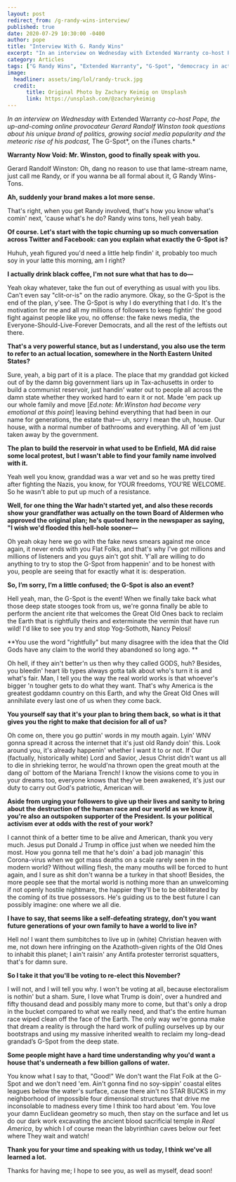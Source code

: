 ```yaml
---
layout: post
redirect_from: /g-randy-wins-interview/
published: true
date: 2020-07-29 10:30:00 -0400
author: pope
title: "Interview With G. Randy Wins"
excerpt: "In an interview on Wednesday with Extended Warranty co-host Pope, the up-and-coming podcaster Gerard Randolf Winston took questions about his growing popularity and about what drives his fairly unique brand of politics."
category: Articles
tags: ["G Randy Wins", "Extended Warranty", "G-Spot", "democracy in action", "interview", "podcasting", "I'm sure this isn't the beginning of anything", "WASPs", "wishing for death", "government", "weird shit", "Dark Eldritch Magicks", "fake news", "Coronavirus", "politics", "Trump", "infernal relics", "lovecraft? more like loveshaft", "weirdly specific eternal damnation", "Gods", "it's my climate and I'll change it if I want to", "summoning Great Old Ones", "thanks Obama", "this says a lot about society"]
image:
  headliner: assets/img/lol/randy-truck.jpg
  credit: 
      title: Original Photo by Zachary Keimig on Unsplash
      link: https://unsplash.com/@zacharykeimig
---
```


*In an interview on Wednesday with* Extended Warranty *co-host Pope, the up-and-coming online provocateur Gerard Randolf Winston took questions about his unique brand of politics, growing social media popularity and the meteoric rise of his podcast,* The G-Spot*, on the iTunes charts.*

**Warranty Now Void: Mr. Winston, good to finally speak with you.**

Gerard Randolf Winston: Oh, dang no reason to use that lame-stream name, just call me Randy, or if you wanna be all formal about it, G Randy Wins-Tons.

**Ah, suddenly your brand makes a lot more sense.**

That's right, when you get Randy involved, that's how you know what's comin' next, 'cause what's he do? Randy wins tons, hell yeah baby.

**Of course. Let's start with the topic churning up so much conversation across Twitter and Facebook: can you explain what exactly the G-Spot is?**

Huhuh, yeah figured you'd need a little help findin' it, probably too much soy in your latte this morning, am I right?

**I actually drink black coffee, I'm not sure what that has to do—**

Yeah okay whatever, take the fun out of everything as usual with you libs. Can't even say "clit-or-is" on the radio anymore. Okay, so the G-Spot is the end of the plan, y'see. The G-Spot is why I do everything that I do. It's the motivation for me and all my millions of followers to keep fightin' the good fight against people like you, no offense: the fake news media, the Everyone-Should-Live-Forever Democrats, and all the rest of the leftists out there.

**That's a very powerful stance, but as I understand, you also use the term to refer to an actual location, somewhere in the North Eastern United States?**

Sure, yeah, a big part of it is a place. The place that my granddad got kicked out of by the damn big government liars up in Tax-achusetts in order to build a communist reservoir, just handin' water out to people all across the damn state whether they worked hard to earn it or not. Made 'em pack up our whole family and move [*Ed.note: Mr.Winston had become very emotional at this point*] leaving behind everything that had been in our name for generations, the estate that— uh, sorry I mean the uh, house. Our house, with a normal number of bathrooms and everything. All of 'em just taken away by the government.


**The plan to build the reservoir in what used to be Enfield, MA did raise some local protest, but I wasn't able to find your family name involved with it.**

Yeah well you know, granddad was a war vet and so he was pretty tired after fighting the Nazis, you know, for YOUR freedoms, YOU'RE WELCOME. So he wasn't able to put up much of a resistance.

**Well, for one thing the War hadn't started yet, and also these records show your grandfather was actually on the town Board of Aldermen who approved the original plan; he's quoted here in the newspaper as saying, "I wish we'd flooded this hell-hole sooner—**

Oh yeah okay here we go with the fake news smears against me once again, it never ends with you Flat Folks, and that's why I've got millions and millions of listeners and you guys ain't got shit. Y'all are willing to do anything to try to stop the G-Spot from happenin' and to be honest with you, people are seeing that for exactly what it is: desperation.

**So, I’m sorry, I’m a little confused; the G-Spot is also an event?**

Hell yeah, man, the G-Spot is the event! When we finally take back what those deep state stooges took from us, we're gonna finally be able to perform the ancient rite that welcomes the Great Old Ones back to reclaim the Earth that is rightfully theirs and exterminate the vermin that have run wild! I'd like to see you try and stop Yog-Sothoth, Nancy Pelosi!

**You use the word "rightfully" but many disagree with the idea that the Old Gods have any claim to the world they abandoned so long ago. **

Oh hell, if they ain't better'n us then why they called GODS, huh? Besides, you bleedin' heart lib types always gotta talk about who's turn it is and what's fair. Man, I tell you the way the real world works is that whoever's bigger 'n tougher gets to do what they want. That's why America is the greatest goddamn country on this Earth, and why the Great Old Ones will annihilate every last one of us when they come back. 

**You yourself say that it's your plan to bring them back, so what is it that gives you the right to make that decision for all of us?**

Oh come on, there you go puttin' words in my mouth again. Lyin' WNV gonna spread it across the internet that it's just old Randy doin' this. Look around you, it's already happenin' whether I want it to or not. If Our (factually, historically white) Lord and Savior, Jesus Christ didn't want us all to die in shrieking terror, he would'na thrown open the great mouth at the dang ol' bottom of the Mariana Trench! I know the visions come to you in your dreams too, everyone knows that they've been awakened, it's just our duty to carry out God's patriotic, American will.


**Aside from urging your followers to give up their lives and sanity to bring about the destruction of the human race and our world as we know it, you're also an outspoken supporter of the President. Is your political activism ever at odds with the rest of your work?**

I cannot think of a better time to be alive and American, thank you very much. Jesus put Donald J Trump in office just when we needed him the most. How you gonna tell me that he's doin' a bad job managin' this Corona-virus when we got mass deaths on a scale rarely seen in the modern world? Without willing flesh, the many mouths will be forced to hunt again, and I sure as shit don't wanna be a turkey in that shoot! Besides, the more people see that the mortal world is nothing more than an unwelcoming if not openly hostile nightmare, the happier they'll be to be obliterated by the coming of its true possessors. He's guiding us to the best future I can possibly imagine: one where we all die.

**I have to say, that seems like a self-defeating strategy, don't you want future generations of your own family to have a world to live in?**

Hell no! I want them sumbitches to live up in (white) Christian heaven with me, not down here infringing on the Azathoth-given rights of the Old Ones to inhabit this planet; I ain't raisin' any Antifa protester terrorist squatters, that's for damn sure.

**So I take it that you'll be voting to re-elect this November?**

I will not, and I will tell you why. I won't be voting at all, because electoralism is nothin' but a sham. Sure, I love what Trump is doin', over a hundred and fifty thousand dead and possibly many more to come, but that's only a drop in the bucket compared to what we really need, and that's the entire human race wiped clean off the face of the Earth. The only way we're gonna make that dream a reality is through the hard work of pulling ourselves up by our bootstraps and using my massive inherited wealth to reclaim my long-dead grandad’s G-Spot from the deep state.

**Some people might have a hard time understanding why you'd want a house that's underneath a few billion gallons of water.**

You know what I say to that, "Good!" We don't want the Flat Folk at the G-Spot and we don't need 'em. Ain't gonna find no soy-sippin' coastal elites leagues below the water's surface, cause there ain't no STAR BUCKS in my neighborhood of impossible four dimensional structures that drive me inconsolable to madness every time I think too hard about 'em. You love your damn Euclidean geometry so much, then stay on the surface and let us do our dark work excavating the ancient blood sacrificial temple in *Real America*, by which I of course mean  the labyrinthian caves below our feet where They wait and watch!

**Thank you for your time and speaking with us today, I think we've all learned a lot.**

Thanks for having me; I hope to see you, as well as myself, dead soon!
